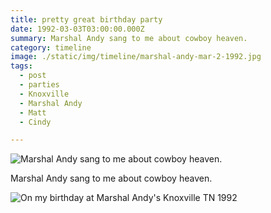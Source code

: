 ```yaml
---
title: pretty great birthday party
date: 1992-03-03T03:00:00.000Z
summary: Marshal Andy sang to me about cowboy heaven.
category: timeline
image: ./static/img/timeline/marshal-andy-mar-2-1992.jpg 
tags:
  - post
  - parties 
  - Knoxville
  - Marshal Andy
  - Matt
  - Cindy

---
```


![Marshal Andy sang to me about cowboy heaven.](/static/img/timeline/marshal-andy-mar-2-1992.jpg "Marshal Andy sang to me about cowboy heaven.")

Marshal Andy sang to me about cowboy heaven.

![On my birthday at Marshal Andy's Knoxville TN 1992](/static/img/timeline/david-and-cindy-at-marshal-andys-mar-2-1992.jpg "On my birthday at Marshal Andy's Knoxville TN 1992")
